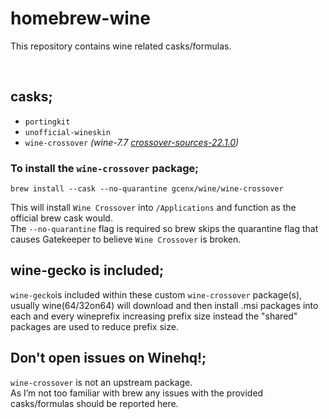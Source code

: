 # homebrew-wine
This repository contains wine related casks/formulas.

<br>

## casks;
- `portingkit`
- `unofficial-wineskin`
- `wine-crossover`     *(wine-7.7 [crossover-sources-22.1.0](https://media.codeweavers.com/pub/crossover/source/crossover-sources-22.1.0.tar.gz))*

### To install the `wine-crossover` package;
```
brew install --cask --no-quarantine gcenx/wine/wine-crossover
```
This will install `Wine Crossover` into `/Applications` and function as the official brew cask would.\
The `--no-quarantine` flag is required so brew skips the quarantine flag that causes Gatekeeper to believe `Wine Crossover` is broken.

## wine-gecko is included;
`wine-gecko`is included within these custom `wine-crossover` package(s), usually wine(64/32on64) will download and then install .msi packages into each and every wineprefix increasing prefix size instead the "shared" packages are used to reduce prefix size.

## Don't open issues on Winehq!;
`wine-crossover` is not an upstream package.\
As I’m not too familiar with brew any issues with the provided casks/formulas should be reported here.

